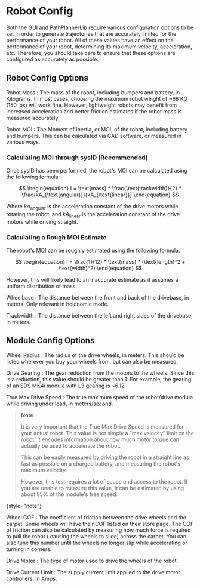 # Robot Config

Both the GUI and PathPlannerLib require various configuration options to be set in order to generate trajectories that
are accurately limited for the performance of your robot. All of these values have an effect on the performance of your
robot, determining its maximum velocity, acceleration, etc. Therefore, you should take care to ensure that these options
are configured as accurately as possible.

## Robot Config Options

Robot Mass
: The mass of the robot, including bumpers and battery, in Kilograms. In most cases, choosing the maximum robot weight
of ~68 KG (150 lbs) will work fine. However, lightweight robots may benefit from increased acceleration and better
friction estimates if the robot mass is measured accurately.

Robot MOI
: The Moment of Inertia, or MOI, of the robot, including battery and bumpers. This can be calculated via CAD software,
or measured in various ways.

### Calculating MOI through sysID (Recommended)

Once sysID has been performed, the robot's MOI can be calculated using the following formula:

$$
\begin{equation}
I = \text{mass} * \frac{\text{trackwidth}}{2} * \frac{kA_{\text{angular}}}{kA_{\text{linear}}}
\end{equation}
$$

Where $kA_{\text{angular}}$ is the acceleration constant of the drive motors while rotating the robot,
and $kA_{\text{linear}}$ is the acceleration constant of the drive motors while driving straight.

### Calculating a Rough MOI Estimate

The robot's MOI can be roughly estimated using the following formula:

$$
\begin{equation}
I = \frac{1}{12} * \text{mass} * (\text{length}^2 + \text{width}^2)
\end{equation}
$$

However, this will likely lead to an inaccurate estimate as it assumes a uniform distribution of mass.

Wheelbase
: The distance between the front and back of the drivebase, in meters. Only relevant in holonomic mode.

Trackwidth
: The distance between the left and right sides of the drivebase, in meters.

## Module Config Options

Wheel Radius
: The radius of the drive wheels, in meters. This should be listed wherever you buy your wheels from, but can also be
measured.

Drive Gearing
: The gear reduction from the motors to the wheels. Since this is a reduction, this value should be greater than 1. For
example, the gearing of an SDS MK4i module with L3 gearing is ~6.12

True Max Drive Speed
: The true maximum speed of the robot/drive module while driving under load, in meters/second.

> **Note**
>
> It is very important that the True Max Drive Speed is measured for your actual robot. This value is not simply a "max
> velocity" limit on the robot. It encodes information about how much motor torque can actually be used to accelerate the
> robot.
>
> This can be easily measured by driving the robot in a straight line as fast as possible on a charged battery, and
> measuring the robot's maximum velocity.
>
> However, this test requires a lot of space and access to the robot. If you are unable to measure this value, it can be
> estimated by using about 85% of the module's free speed.
>
{style="note"}

Wheel COF
: The coefficient of friction between the drive wheels and the carpet. Some wheels will have their COF listed on their
store page. The COF of friction can also be calculated by measuring how much force is required to pull the robot (
causing the wheels to slide) across the carpet. You can also tune this number until the wheels no longer slip while
accelerating or turning in corners.

Drive Motor
: The type of motor used to drive the wheels of the robot.

Drive Current Limit
: The supply current limit applied to the drive motor controllers, in Amps.